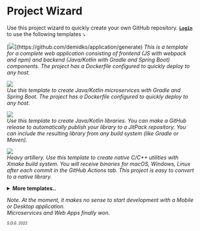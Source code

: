 # Project Wizard

Use this project wizard to quickly create your own GitHub repository. [**`Login`**](https://github.com/login) to use the following templates ⤵

[![](https://img.shields.io/badge/application%20(java/kotlin,%20js)-darkblue?style=for-the-badge&logo=pwa)](https://github.com/demidko/application/generate)  
_This is a template for a complete web application consisting of frontend (JS with webpack and npm) and backend (Java/Kotlin with Gradle and Spring Boot) components. The project has a Dockerfile configured to quickly deploy to any host._

[![](https://img.shields.io/badge/microservice%20(Java/Kotlin)-darkgreen?style=for-the-badge&logo=spring&logoColor=white)](https://github.com/demidko/microservice/generate)  
_Use this template to create Java/Kotlin microservices with Gradle and Spring Boot. The project has a Dockerfile configured to quickly deploy to any host._

[![](https://img.shields.io/badge/library%20(Java/Kotlin)-EA7100?style=for-the-badge&logo=gradle)](https://github.com/demidko/library/generate)  
_Use this template to create Java/Kotlin libraries. You can make a GitHub release to automatically publish your library to a JitPack repository. You can include the resulting library from any build system (like Gradle or Maven)._

[![](https://img.shields.io/badge/utility%20(C/C++)-black?style=for-the-badge&logo=cplusplus)](https://github.com/demidko/utility/generate)  
_Heavy artillery. Use this template to create native C/C++ utilities with Xmake build system. You will receive binaries for macOS, Windows, Linux after each commit in the GitHub Actions tab. This project is easy to convert to a native library._

<details>
<summary><b>More templates..</b></summary>
  &nbsp

  ## Experimental templates

  [![](https://img.shields.io/badge/graal%20utility%20(Java/Kotlin)-black?style=for-the-badge&logo=kotlin)](https://github.com/demidko/graal-utility/generate)  
  _Heavy artillery. Use this template to create native Java/Kotlin applications with Gradle build system. You will receive binaries for macOS, Linux and Windows after each commit in the GitHub Actions tab._

  [![](https://img.shields.io/badge/application%20(Kotlin,%20Gradle,%20Compose%20Multiplatform)-darkblue?style=for-the-badge&logo=kotlin)](https://github.com/JetBrains/compose-jb)  
  _Compose Multiplatform, UI framework for Kotlin that makes building beautiful user interfaces. See
  also [example for jvm](https://github.com/demidko/desktop)._

  ## Deprecated templates

  [![](https://img.shields.io/badge/microservice%20(Java/Kotlin,%20Gradle,%20Ktor)-darkgreen?style=for-the-badge&logo=kotlin&logoColor=white)](https://github.com/demidko/service/generate)  
  _Deprecated. Java/Kotlin microservice template. You can easily turn it into a crossplatfrom web application with JS/HTML. The project has a Dockerfile configured to quickly deploy to any host._
  
  [![](https://img.shields.io/badge/telegram%20Bot%20(Kotlin,%20Gradle)-blue?style=for-the-badge&logo=telegram)](https://github.com/demidko/telegram/generate)  
  _Deprecated. A Telegram bot can easily replace a simple web application._
  
  [![](https://img.shields.io/badge/web%20application%20(Kotlin,%20KWeb,%20Gradle)-darkviolet?style=for-the-badge&logo=kotlin&logoColor=violet)](https://github.com/demidko/web/generate)  
  _Deprecated. A complete web application using Kotlin for both the backend and frontend._
  
  [![](https://img.shields.io/badge/android%20application%20(Kotlin,%20Jetpack,%20Gradle)-3DDC84?style=for-the-badge&logo=android&logoColor=whitesmoke)](https://github.com/demidko/android/generate)  
  _Deprecated. The Android ecosystem has become very complex lately and I recommend choosing a default PWA for development._
  
  [![](https://img.shields.io/badge/desktop%20application%20(Kotlin,%20Jetpack,%20Gradle)-brown?style=for-the-badge&logo=kotlin)](https://github.com/demidko/desktop/generate)  
  _Deprecated. See actual templates in the [JetBrains/compose-jb](https://github.com/JetBrains/compose-jb) repository_

  [![](https://img.shields.io/badge/utility%20(C++,%20Conan,%20CMake)-003E54?style=for-the-badge&logo=cmake)](https://github.com/demidko/cmake-utility/generate)  
  _Deprecated. I recommend using xmake._ 
  
  [![](https://img.shields.io/badge/library%20(C++,%20Conan,%20CMake)-003E54?style=for-the-badge&logo=cmake)](https://github.com/demidko/native-library/generate)  
  _Deprecated. I recommend using xmake._  
  
  [![](https://img.shields.io/badge/utility%20(C++,%20VCPKG,%20CMake)-gray?style=for-the-badge&logo=microsoft)](https://github.com/demidko/vcpkg-utility/generate)  
  _Deprecated. I recommend using xmake._ 
</details>

_Note. At the moment, it makes no sense to start development with a Mobile or Desktop application.  
 Microservices and Web Apps finally won._

<sub><sup>_S.D.G. 2022_</sup></sub>
